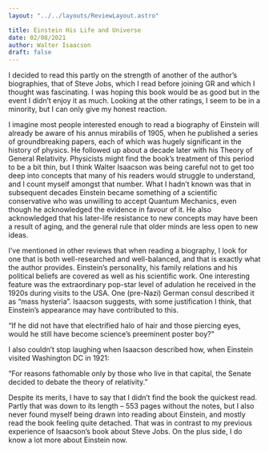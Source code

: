 ```yaml
---
layout: "../../layouts/ReviewLayout.astro"

title: Einstein His Life and Universe
date: 02/08/2021
author: Walter Isaacson
draft: false
---
```


I decided to read this partly on the strength of another of the author’s biographies, that of Steve Jobs, which I read before joining GR and which I thought was fascinating. I was hoping this book would be as good but in the event I didn’t enjoy it as much. Looking at the other ratings, I seem to be in a minority, but I can only give my honest reaction.

I imagine most people interested enough to read a biography of Einstein will already be aware of his annus mirabilis of 1905, when he published a series of groundbreaking papers, each of which was hugely significant in the history of physics. He followed up about a decade later with his Theory of General Relativity. Physicists might find the book’s treatment of this period to be a bit thin, but I think Walter Isaacson was being careful not to get too deep into concepts that many of his readers would struggle to understand, and I count myself amongst that number. What I hadn’t known was that in subsequent decades Einstein became something of a scientific conservative who was unwilling to accept Quantum Mechanics, even though he acknowledged the evidence in favour of it. He also acknowledged that his later-life resistance to new concepts may have been a result of aging, and the general rule that older minds are less open to new ideas.

I’ve mentioned in other reviews that when reading a biography, I look for one that is both well-researched and well-balanced, and that is exactly what the author provides. Einstein’s personality, his family relations and his political beliefs are covered as well as his scientific work. One interesting feature was the extraordinary pop-star level of adulation he received in the 1920s during visits to the USA. One (pre-Nazi) German consul described it as “mass hysteria”. Isaacson suggests, with some justification I think, that Einstein’s appearance may have contributed to this.

“If he did not have that electrified halo of hair and those piercing eyes, would he still have become science’s preeminent poster boy?"

I also couldn’t stop laughing when Isaacson described how, when Einstein visited Washington DC in 1921:

“For reasons fathomable only by those who live in that capital, the Senate decided to debate the theory of relativity.”

Despite its merits, I have to say that I didn’t find the book the quickest read. Partly that was down to its length – 553 pages without the notes, but I also never found myself being drawn into reading about Einstein, and mostly read the book feeling quite detached. That was in contrast to my previous experience of Isaacson’s book about Steve Jobs. On the plus side, I do know a lot more about Einstein now.
